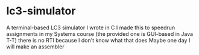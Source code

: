 # lc3-simulator

A terminal-based LC3 simulator I wrote in C
I made this to speedrun assignments in my Systems course (the provided one is GUI-based in Java T-T)
there is no RTI because I don't know what that does
Maybe one day I will make an assembler